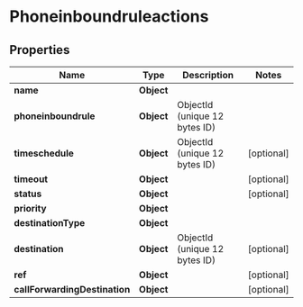 

# Phoneinboundruleactions


## Properties

| Name | Type | Description | Notes |
|------------ | ------------- | ------------- | -------------|
|**name** | **Object** |  |  |
|**phoneinboundrule** | **Object** | ObjectId (unique 12 bytes ID) |  |
|**timeschedule** | **Object** | ObjectId (unique 12 bytes ID) |  [optional] |
|**timeout** | **Object** |  |  [optional] |
|**status** | **Object** |  |  [optional] |
|**priority** | **Object** |  |  |
|**destinationType** | **Object** |  |  |
|**destination** | **Object** | ObjectId (unique 12 bytes ID) |  [optional] |
|**ref** | **Object** |  |  [optional] |
|**callForwardingDestination** | **Object** |  |  [optional] |




